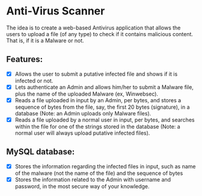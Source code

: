 # Anti-Virus Scanner
The idea is to create a web-based Antivirus application that allows the users to upload a file (of any type) to check if it contains malicious content.
That is, if it is a Malware or not.


## Features: 
- [x] Allows the user to submit a putative infected file and shows if it is infected or not.
- [x] Lets authenticate an Admin and allows him/her to submit a Malware file, plus the name of the uploaded Malware (ex, Winwebsec).
- [x] Reads a file uploaded in input by an Admin, per bytes, and stores a sequence of bytes from the file, say, the first 20 bytes (signature), in a database (Note: an Admin uploads only Malware files).
- [x] Reads a file uploaded by a normal user in input, per bytes, and searches within the file for one of the strings stored in the database (Note: a normal user will always upload putative infected files). 

## MySQL database:
- [x] Stores the information regarding the infected files in input, such as name of the malware (not the name of the file) and the sequence of bytes
- [x] Stores the information related to the Admin with username and password, in the most secure way of your knowledge.
